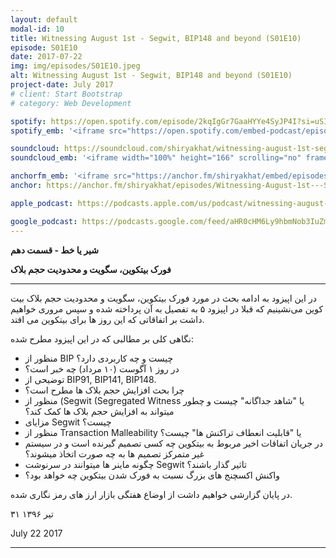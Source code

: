 ```yaml
---
layout: default
modal-id: 10
title: Witnessing August 1st - Segwit, BIP148 and beyond (S01E10)
episode: S01E10
date: 2017-07-22
img: img/episodes/S01E10.jpeg
alt: Witnessing August 1st - Segwit, BIP148 and beyond (S01E10)
project-date: July 2017
# client: Start Bootstrap
# category: Web Development

spotify: https://open.spotify.com/episode/2kqIgGr7GaaHYYe4SyJP4I?si=uSImDWrRTzW6ikCwQccqsg
spotify_emb: '<iframe src="https://open.spotify.com/embed-podcast/episode/2kqIgGr7GaaHYYe4SyJP4I" width="100%" height="232" frameborder="0" allowtransparency="true" allow="encrypted-media"></iframe>'

soundcloud: https://soundcloud.com/shiryakhat/witnessing-august-1st-segwit-bip148-and-beyond-episode-0010
soundcloud_emb: '<iframe width="100%" height="166" scrolling="no" frameborder="no" allow="autoplay" src="https://w.soundcloud.com/player/?url=https%3A//api.soundcloud.com/tracks/334872937&color=%23ff5500&auto_play=false&hide_related=true&show_comments=true&show_user=true&show_reposts=false&show_teaser=true"></iframe><div style="font-size: 10px; color: #cccccc;line-break: anywhere;word-break: normal;overflow: hidden;white-space: nowrap;text-overflow: ellipsis; font-family: Interstate,Lucida Grande,Lucida Sans Unicode,Lucida Sans,Garuda,Verdana,Tahoma,sans-serif;font-weight: 100;"><a href="https://soundcloud.com/shiryakhat" title="Shir | Khat" target="_blank" style="color: #cccccc; text-decoration: none;">Shir | Khat</a> · <a href="https://soundcloud.com/shiryakhat/witnessing-august-1st-segwit-bip148-and-beyond-episode-0010" title="Witnessing August 1st - Segwit, BIP148 and beyond (S01E10)" target="_blank" style="color: #cccccc; text-decoration: none;">Witnessing August 1st - Segwit, BIP148 and beyond (S01E10)</a></div>'

anchorfm_emb: '<iframe src="https://anchor.fm/shiryakhat/embed/episodes/Witnessing-August-1st---Segwit--BIP148-and-beyond-S01E10-e9idgc" width="100%" frameborder="0" scrolling="no"></iframe>'
anchor: https://anchor.fm/shiryakhat/episodes/Witnessing-August-1st---Segwit--BIP148-and-beyond-S01E10-e9idgc

apple_podcast: https://podcasts.apple.com/us/podcast/witnessing-august-1st-segwit-bip148-and-beyond-s01e10/id1221206951?i=1000390328542

google_podcast: https://podcasts.google.com/feed/aHR0cHM6Ly9hbmNob3IuZm0vcy8xMWFhODUzYy9wb2RjYXN0L3Jzcw/episode/dGFnOnNvdW5kY2xvdWQsMjAxMDp0cmFja3MvMzM0ODcyOTM3?ved=0CBkQzsICahcKEwiw46XZ-NXpAhUAAAAAHQAAAAAQAQ
---
```


**شیر یا خط - قسمت دهم**

**فورک بیتکوین، سگویت و محدودیت حجم بلاک**

------------------------------------------------------------------------------------

در این اپیزود به ادامه بحث در مورد فورک بیتکوین، سگویت و محدودیت حجم بلاک بیت کوین می‌نشینیم که قبلا در اپیزود ۵ به تفصیل به آن پرداخته شده و سپس مروری خواهیم داشت بر اتفاقاتی که این روز ها برای بیتکوین می افتد.


نگاهی کلی بر مطالبی که در این اپیزود مطرح شده:

* منظور از BIP چیست و چه کاربردی دارد؟
* در روز ۱ آگوست (۱۰ مرداد) چه خبر است؟
* توضیحی از BIP91, BIP141, BIP148.
* چرا بحث افزایش حجم بلاک ها مطرح است؟
* منظور از (Segwit (Segregated Witness یا "شاهد جداگانه" چیست و چطور میتواند به افزایش حجم بلاک ها کمک کند؟
* مزایای Segwit چیست؟
* منظور از Transaction Malleability یا "قابلیت انعطاف تراکنش ها" چیست؟
* در جریان اتفاقات اخیر مربوط به بیتکوین چه کسی تصمیم گیرنده است و در سیستم غیر متمرکز تصمیم ها به چه صورت اتخاذ میشوند؟
* چگونه ماینر ها میتوانند در سرنوشت Segwit تاثیر گذار باشند؟
* واکنش اکسچنج های بزرگ نسبت به فورک شدن بیتکوین چه خواهد بود؟


در پایان گزارشی خواهیم داشت از اوضاع هفتگی بازار ارز های رمز نگاری شده.

۳۱ تیر ۱۳۹۶

July 22 2017

-----------------------------------------------------------------------
